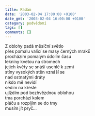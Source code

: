 ```yaml
---
title: Padám
date: '2003-02-04 17:00:00 +0100'
date_gmt: '2003-02-04 16:00:00 +0100'
category: podvědomí
tags: []
comments: []
---
```


<p>Z oblohy padá měsíční světlo<br>přes pomalu valící se masy černých mraků<br>procházím pomalým údolím času<br>lekníny kvetou na stromech<br>jejich květy se snáší uschlé k zemi<br>stíny vysokých stěn vznáší se<br>nad ostnatými dráty<br>nikdo mě nevidí<br>sedím na křesle<br>ujíždím pod bezhvězdnou oblohou<br>tma porchází kolem<br>pláču a rozpíjím se do tmy<br>musím jít pryč...</p>
